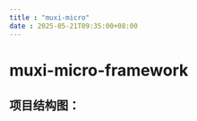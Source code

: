 ```yaml
---
title : "muxi-micro"
date : 2025-05-21T09:35:00+08:00
---
```


# muxi-micro-framework

## 项目结构图：



